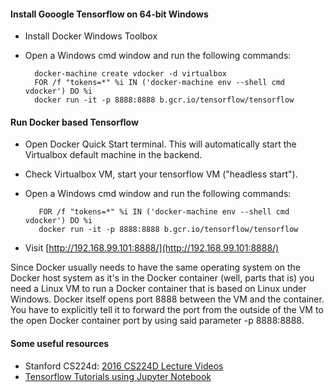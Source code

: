 #### Install Gooogle Tensorflow on 64-bit Windows

 - Install Docker Windows Toolbox
 - Open a Windows cmd window and run the following commands:
 	
		 docker-machine create vdocker -d virtualbox
		 FOR /f "tokens=*" %i IN ('docker-machine env --shell cmd vdocker') DO %i
		 docker run -it -p 8888:8888 b.gcr.io/tensorflow/tensorflow


#### Run Docker based Tensorflow

- Open Docker Quick Start terminal. This will automatically start the Virtualbox default machine in the backend.

- Check Virtualbox VM, start your tensorflow VM ("headless start").

- Open a Windows cmd window and run the following commands:

		 FOR /f "tokens=*" %i IN ('docker-machine env --shell cmd vdocker') DO %i
		 docker run -it -p 8888:8888 b.gcr.io/tensorflow/tensorflow

- Visit [http://192.168.99.101:8888/](http://192.168.99.101:8888/)


Since Docker usually needs to have the same operating system on the Docker host system as it's in the Docker container (well, parts that is) you need a Linux VM to run a Docker container that is based on Linux under Windows. Docker itself opens port 8888 between the VM and the container. You have to explicitly tell it to forward the port from the outside of the VM to the open Docker container port by using said parameter -p 8888:8888.


#### Some useful resources

 - Stanford CS224d: [2016 CS224D Lecture Videos](https://www.youtube.com/playlist?list=PLmImxx8Char9Ig0ZHSyTqGsdhb9weEGam)
 - [Tensorflow Tutorials using Jupyter Notebook](https://github.com/sjchoi86/Tensorflow-101) 

